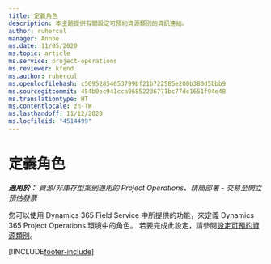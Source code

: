 ```yaml
---
title: 定義角色
description: 本主題提供有關設定可預約資源類別的資訊連結。
author: ruhercul
manager: Annbe
ms.date: 11/05/2020
ms.topic: article
ms.service: project-operations
ms.reviewer: kfend
ms.author: ruhercul
ms.openlocfilehash: c50952854653799bf21b722585e200b380d5bbb9
ms.sourcegitcommit: 454b0ec941cca06852236771bc77dc1651f94e48
ms.translationtype: HT
ms.contentlocale: zh-TW
ms.lasthandoff: 11/12/2020
ms.locfileid: "4514499"
---
```

# <a name="define-roles"></a>定義角色

_**適用於：** 資源/非庫存型案例適用的 Project Operations、精簡部署 - 交易至開立預估發票_

您可以使用 Dynamics 365 Field Service 中所提供的功能，來定義 Dynamics 365 Project Operations 環境中的角色。 若要完成此設定，請參閱[設定可預約資源類別](https://docs.microsoft.com/dynamics365/field-service/set-up-bookable-resource-categories)。


[!INCLUDE[footer-include](../includes/footer-banner.md)]